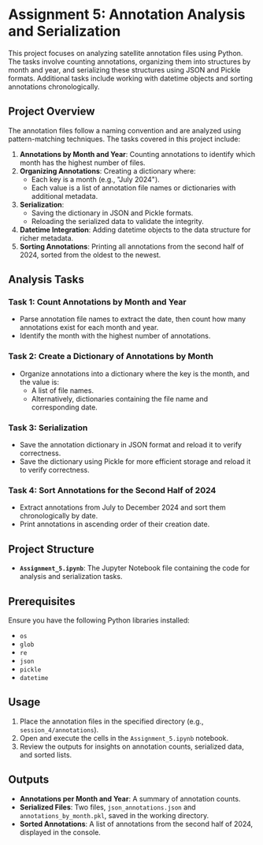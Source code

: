 # Assignment 5: Annotation Analysis and Serialization

This project focuses on analyzing satellite annotation files using Python. The tasks involve counting annotations, organizing them into structures by month and year, and serializing these structures using JSON and Pickle formats. Additional tasks include working with datetime objects and sorting annotations chronologically.

## Project Overview

The annotation files follow a naming convention and are analyzed using pattern-matching techniques. The tasks covered in this project include:

1. **Annotations by Month and Year**: Counting annotations to identify which month has the highest number of files.
2. **Organizing Annotations**: Creating a dictionary where:
   - Each key is a month (e.g., "July 2024").
   - Each value is a list of annotation file names or dictionaries with additional metadata.
3. **Serialization**:
   - Saving the dictionary in JSON and Pickle formats.
   - Reloading the serialized data to validate the integrity.
4. **Datetime Integration**: Adding datetime objects to the data structure for richer metadata.
5. **Sorting Annotations**: Printing all annotations from the second half of 2024, sorted from the oldest to the newest.

## Analysis Tasks

### Task 1: Count Annotations by Month and Year
- Parse annotation file names to extract the date, then count how many annotations exist for each month and year.
- Identify the month with the highest number of annotations.

### Task 2: Create a Dictionary of Annotations by Month
- Organize annotations into a dictionary where the key is the month, and the value is:
  - A list of file names.
  - Alternatively, dictionaries containing the file name and corresponding date.

### Task 3: Serialization
- Save the annotation dictionary in JSON format and reload it to verify correctness.
- Save the dictionary using Pickle for more efficient storage and reload it to verify correctness.

### Task 4: Sort Annotations for the Second Half of 2024
- Extract annotations from July to December 2024 and sort them chronologically by date.
- Print annotations in ascending order of their creation date.

## Project Structure

- **`Assignment_5.ipynb`**: The Jupyter Notebook file containing the code for analysis and serialization tasks.

## Prerequisites

Ensure you have the following Python libraries installed:
- `os`
- `glob`
- `re`
- `json`
- `pickle`
- `datetime`

## Usage

1. Place the annotation files in the specified directory (e.g., `session_4/annotations`).
2. Open and execute the cells in the `Assignment_5.ipynb` notebook.
3. Review the outputs for insights on annotation counts, serialized data, and sorted lists.

## Outputs

- **Annotations per Month and Year**: A summary of annotation counts.
- **Serialized Files**: Two files, `json_annotations.json` and `annotations_by_month.pkl`, saved in the working directory.
- **Sorted Annotations**: A list of annotations from the second half of 2024, displayed in the console.
